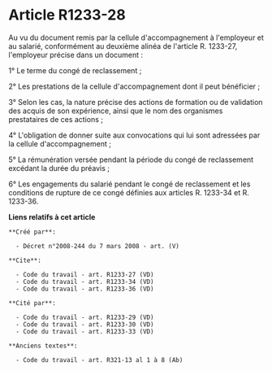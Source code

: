 # Article R1233-28

Au vu du document remis par la cellule d'accompagnement à l'employeur et au salarié, conformément au deuxième alinéa de
l'article R. 1233-27, l'employeur précise dans un document : 

1° Le terme du congé de reclassement ; 

2° Les prestations de la cellule d'accompagnement dont il peut bénéficier ; 

3° Selon les cas, la nature précise des actions de formation ou de validation des acquis de son expérience, ainsi que le nom
des organismes prestataires de ces actions ; 

4° L'obligation de donner suite aux convocations qui lui sont adressées par la cellule d'accompagnement ; 

5° La rémunération versée pendant la période du congé de reclassement excédant la durée du préavis ; 

6° Les engagements du salarié pendant le congé de reclassement et les conditions de rupture de ce congé définies aux articles
R. 1233-34 et R. 1233-36.

**Liens relatifs à cet article**

	**Créé par**:

	  - Décret n°2008-244 du 7 mars 2008 - art. (V)

	**Cite**:

	  - Code du travail - art. R1233-27 (VD)
	  - Code du travail - art. R1233-34 (VD)
	  - Code du travail - art. R1233-36 (VD)

	**Cité par**:

	  - Code du travail - art. R1233-29 (VD)
	  - Code du travail - art. R1233-30 (VD)
	  - Code du travail - art. R1233-33 (VD)

	**Anciens textes**:

	  - Code du travail - art. R321-13 al 1 à 8 (Ab)
